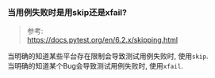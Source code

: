 ### 当用例失败时是用skip还是xfail?  

> 参考:  
> https://docs.pytest.org/en/6.2.x/skipping.html  

当明确的知道某些平台存在限制会导致测试用例失败时, 使用`skip`.  
当明确的知道某个Bug会导致测试用例失败时, 使用`xfail`.  
